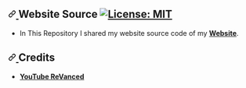 <article class="markdown-body entry-content container-lg" itemprop="text">
  <h1>
    <a id="user-content-website-source--" class="anchor" aria-hidden="true" href="#website-source--">
    <svg class="octicon octicon-link" viewBox="0 0 16 16" version="1.1" width="16" height="16" aria-hidden="true">
      <path fill-rule="evenodd" d="M7.775 3.275a.75.75 0 001.06 1.06l1.25-1.25a2 2 0 112.83 2.83l-2.5 2.5a2 2 0 01-2.83 0 .75.75 0 00-1.06 1.06 3.5 3.5 0 004.95 0l2.5-2.5a3.5 3.5 0 00-4.95-4.95l-1.25 1.25zm-4.69 9.64a2 2 0 010-2.83l2.5-2.5a2 2 0 012.83 0 .75.75 0 001.06-1.06 3.5 3.5 0 00-4.95 0l-2.5 2.5a3.5 3.5 0 004.95 4.95l1.25-1.25a.75.75 0 00-1.06-1.06l-1.25 1.25a2 2 0 01-2.83 0z">
      </path>
    </svg>
    </a> 
    Website Source <a href="/LICENSE"> 
    <img src="https://camo.githubusercontent.com/3a50d5c687932b4693d23d07cfa8fc5a7b6738c97689f8631e26f23d8740ee14/68747470733a2f2f696d672e736869656c64732e696f2f62616467652f4c6963656e73652d4d49542d7265642e737667" alt="License: MIT" data-canonical-src="https://img.shields.io/badge/License-MIT-red.svg" style="max-width:100%;">
    </a>
  </h1> 
  <ul> 
    <li>
      In This Repository I shared my website source code of my <strong><a href="https://revanced.github.io" rel="nofollow">Website</a></strong>.
    </li> 
  </ul> 
  <h2>
    <a id="user-content-credits" class="anchor" aria-hidden="true" href="#credits">
      <svg class="octicon octicon-link" viewBox="0 0 16 16" version="1.1" width="16" height="16" aria-hidden="true">
        <path fill-rule="evenodd" d="M7.775 3.275a.75.75 0 001.06 1.06l1.25-1.25a2 2 0 112.83 2.83l-2.5 2.5a2 2 0 01-2.83 0 .75.75 0 00-1.06 1.06 3.5 3.5 0 004.95 0l2.5-2.5a3.5 3.5 0 00-4.95-4.95l-1.25 1.25zm-4.69 9.64a2 2 0 010-2.83l2.5-2.5a2 2 0 012.83 0 .75.75 0 001.06-1.06 3.5 3.5 0 00-4.95 0l-2.5 2.5a3.5 3.5 0 004.95 4.95l1.25-1.25a.75.75 0 00-1.06-1.06l-1.25 1.25a2 2 0 01-2.83 0z">
        </path>
      </svg>
    </a>
    Credits
  </h2> 
  <ul> 
    <li>
      <strong><a href="https://revanced.github.io" rel="nofollow">YouTube ReVanced</a></strong>
    </li> 
  </ul> 
</article>

